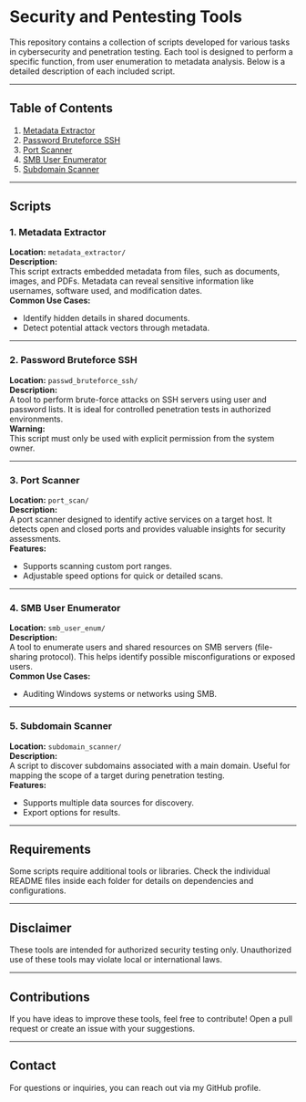 # Security and Pentesting Tools

This repository contains a collection of scripts developed for various tasks in cybersecurity and penetration testing. Each tool is designed to perform a specific function, from user enumeration to metadata analysis. Below is a detailed description of each included script.

---

## Table of Contents

1. [Metadata Extractor](#metadata-extractor)
2. [Password Bruteforce SSH](#password-bruteforce-ssh)
3. [Port Scanner](#port-scanner)
4. [SMB User Enumerator](#smb-user-enumerator)
5. [Subdomain Scanner](#subdomain-scanner)

---

## Scripts

### 1. Metadata Extractor
**Location:** `metadata_extractor/`  
**Description:**  
This script extracts embedded metadata from files, such as documents, images, and PDFs. Metadata can reveal sensitive information like usernames, software used, and modification dates.  
**Common Use Cases:**  
- Identify hidden details in shared documents.  
- Detect potential attack vectors through metadata.

---

### 2. Password Bruteforce SSH
**Location:** `passwd_bruteforce_ssh/`  
**Description:**  
A tool to perform brute-force attacks on SSH servers using user and password lists. It is ideal for controlled penetration tests in authorized environments.  
**Warning:**  
This script must only be used with explicit permission from the system owner.

---

### 3. Port Scanner
**Location:** `port_scan/`  
**Description:**  
A port scanner designed to identify active services on a target host. It detects open and closed ports and provides valuable insights for security assessments.  
**Features:**  
- Supports scanning custom port ranges.  
- Adjustable speed options for quick or detailed scans.

---

### 4. SMB User Enumerator
**Location:** `smb_user_enum/`  
**Description:**  
A tool to enumerate users and shared resources on SMB servers (file-sharing protocol). This helps identify possible misconfigurations or exposed users.  
**Common Use Cases:**  
- Auditing Windows systems or networks using SMB.

---

### 5. Subdomain Scanner
**Location:** `subdomain_scanner/`  
**Description:**  
A script to discover subdomains associated with a main domain. Useful for mapping the scope of a target during penetration testing.  
**Features:**  
- Supports multiple data sources for discovery.  
- Export options for results.

---

## Requirements
Some scripts require additional tools or libraries. Check the individual README files inside each folder for details on dependencies and configurations.

---

## Disclaimer
These tools are intended for authorized security testing only. Unauthorized use of these tools may violate local or international laws.

---

## Contributions
If you have ideas to improve these tools, feel free to contribute! Open a pull request or create an issue with your suggestions.

---

## Contact
For questions or inquiries, you can reach out via my GitHub profile.
